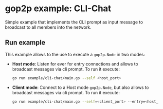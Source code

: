 # gop2p example: CLI-Chat
Simple example that implements the CLI prompt as input message to broadcast to all members into the network.

##  Run example

This example allows to the use to execute a `gop2p.Node` in two modes:
 - **Host mode**: Listen for ever for entry connections and allows to broadcast messages via cli prompt. To run it execute: 

    ```sh
    go run example/cli-chat/main.go --self <host_port>
    ```


 - **Client mode**: Connect to a Host mode `gop2p.Node`, but also allows to broadcast messages via cli prompt. To run it execute: 
 
    ```sh
    go run example/cli-chat/main.go --self=<client_port> --entry=<host_port>
    ```